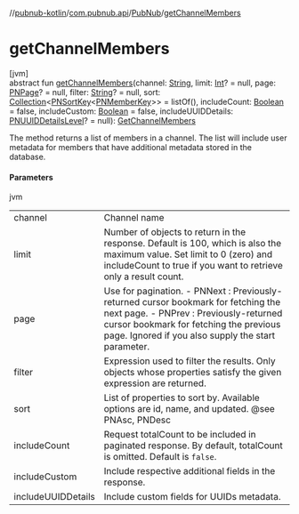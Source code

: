 //[pubnub-kotlin](../../../index.md)/[com.pubnub.api](../index.md)/[PubNub](index.md)/[getChannelMembers](get-channel-members.md)

# getChannelMembers

[jvm]\
abstract fun [getChannelMembers](get-channel-members.md)(channel: [String](https://kotlinlang.org/api/latest/jvm/stdlib/kotlin/-string/index.html), limit: [Int](https://kotlinlang.org/api/latest/jvm/stdlib/kotlin/-int/index.html)? = null, page: [PNPage](../../../../pubnub-kotlin/com.pubnub.api.models.consumer.objects/-p-n-page/index.md)? = null, filter: [String](https://kotlinlang.org/api/latest/jvm/stdlib/kotlin/-string/index.html)? = null, sort: [Collection](https://kotlinlang.org/api/latest/jvm/stdlib/kotlin.collections/-collection/index.html)&lt;[PNSortKey](../../com.pubnub.api.models.consumer.objects/-p-n-sort-key/index.md)&lt;[PNMemberKey](../../com.pubnub.api.models.consumer.objects/-p-n-member-key/index.md)&gt;&gt; = listOf(), includeCount: [Boolean](https://kotlinlang.org/api/latest/jvm/stdlib/kotlin/-boolean/index.html) = false, includeCustom: [Boolean](https://kotlinlang.org/api/latest/jvm/stdlib/kotlin/-boolean/index.html) = false, includeUUIDDetails: [PNUUIDDetailsLevel](../../com.pubnub.api.models.consumer.objects.member/-p-n-u-u-i-d-details-level/index.md)? = null): [GetChannelMembers](../../com.pubnub.api.endpoints.objects.member/-get-channel-members/index.md)

The method returns a list of members in a channel. The list will include user metadata for members that have additional metadata stored in the database.

#### Parameters

jvm

| | |
|---|---|
| channel | Channel name |
| limit | Number of objects to return in the response.     Default is 100, which is also the maximum value.     Set limit to 0 (zero) and includeCount to true if you want to retrieve only a result count. |
| page | Use for pagination.     - PNNext : Previously-returned cursor bookmark for fetching the next page.     - PNPrev : Previously-returned cursor bookmark for fetching the previous page.                  Ignored if you also supply the start parameter. |
| filter | Expression used to filter the results. Only objects whose properties satisfy the given     expression are returned. |
| sort | List of properties to sort by. Available options are id, name, and updated.     @see PNAsc, PNDesc |
| includeCount | Request totalCount to be included in paginated response. By default, totalCount is omitted.     Default is `false`. |
| includeCustom | Include respective additional fields in the response. |
| includeUUIDDetails | Include custom fields for UUIDs metadata. |

